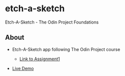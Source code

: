 # etch-a-sketch
Etch-A-Sketch - The Odin Project Foundations
## About
- Etch-A-Sketch app following The Odin Project course
    - [Link to Assignment1](https://www.theodinproject.com/lessons/foundations-etch-a-sketch)

- [Live Demo](https://cert-ready.github.io/etch-a-sketch/)